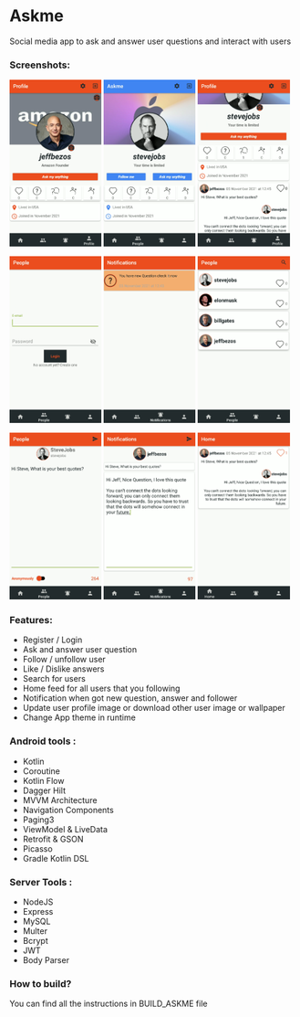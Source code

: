 # Askme
Social media app to ask and answer user questions and interact with users

### Screenshots:

<img src="media/Screenshot_1.png" width="32%"> <img src="media/Screenshot_3.png" width="32%"> <img src="media/Screenshot_9.png" width="32%">

<img src="media/Screenshot_5.png" width="32%"> <img src="media/Screenshot_6.png" width="32%"> <img src="media/Screenshot_2.png" width="32%">

<img src="media/Screenshot_4.png" width="32%"> <img src="media/Screenshot_8.png" width="32%"> <img src="media/Screenshot_11.png" width="32%">

### Features: 
- Register / Login
- Ask and answer user question
- Follow / unfollow user
- Like / Dislike answers
- Search for users
- Home feed for all users that you following
- Notification when got new question, answer and follower
- Update user profile image or download other user image or wallpaper
- Change App theme in runtime

### Android tools : 
- Kotlin 
- Coroutine
- Kotlin Flow
- Dagger Hilt
- MVVM Architecture
- Navigation Components
- Paging3
- ViewModel & LiveData
- Retrofit & GSON
- Picasso
- Gradle Kotlin DSL

### Server Tools : 
- NodeJS
- Express
- MySQL
- Multer
- Bcrypt
- JWT
- Body Parser

### How to build?
You can find all the instructions in BUILD_ASKME file

